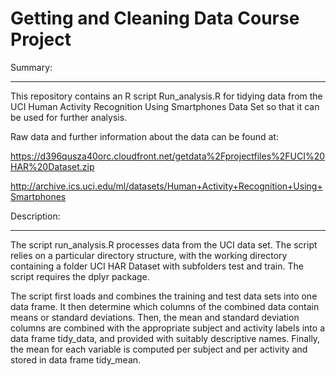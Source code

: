 Getting and Cleaning Data Course Project
========================================

Summary: 
________

This repository contains an R script Run_analysis.R for tidying data from the UCI Human Activity Recognition Using Smartphones Data Set so that it can be used for further analysis. 

Raw data and further information about the data can be found at:

https://d396qusza40orc.cloudfront.net/getdata%2Fprojectfiles%2FUCI%20HAR%20Dataset.zip

http://archive.ics.uci.edu/ml/datasets/Human+Activity+Recognition+Using+Smartphones



Description:
____________


The script run_analysis.R processes data from the UCI data set. The script relies  on a particular directory structure, with the working directory containing a folder UCI HAR Dataset with subfolders test and train. The script requires the dplyr package.
  

The script first loads and combines the training and test data sets into one data frame. It then determine which columns of the combined data contain means or standard deviations. Then, the mean and standard deviation columns are combined with the appropriate subject and activity labels into a data frame tidy_data, and provided with suitably descriptive names. Finally, the mean for each variable is computed per subject and per activity and stored in data frame tidy_mean.

